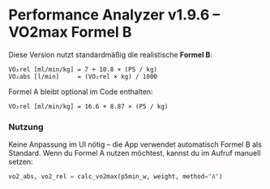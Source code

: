 
# Performance Analyzer v1.9.6 – VO2max Formel B

Diese Version nutzt standardmäßig die realistische **Formel B**:

    VO₂rel [ml/min/kg] = 7 + 10.8 × (P5 / kg)
    VO₂abs [l/min]     = (VO₂rel × kg) / 1000

Formel A bleibt optional im Code enthalten:

    VO₂rel [ml/min/kg] = 16.6 + 8.87 × (P5 / kg)

### Nutzung
Keine Anpassung im UI nötig – die App verwendet automatisch Formel B als Standard.
Wenn du Formel A nutzen möchtest, kannst du im Aufruf manuell setzen:

```python
vo2_abs, vo2_rel = calc_vo2max(p5min_w, weight, method="A")
```
